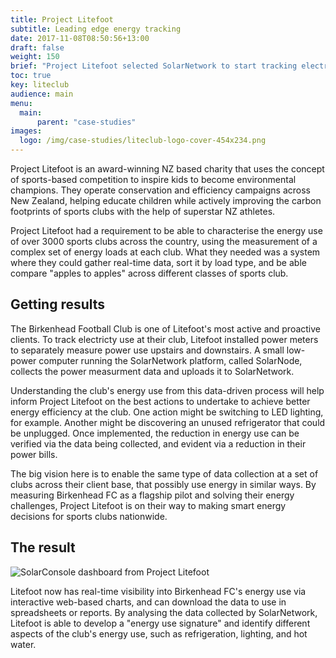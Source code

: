```yaml
---
title: Project Litefoot
subtitle: Leading edge energy tracking
date: 2017-11-08T08:50:56+13:00
draft: false
weight: 150
brief: "Project Litefoot selected SolarNetwork to start tracking electricity use at their sports clubs."
toc: true
key: liteclub
audience: main
menu:
  main:
      parent: "case-studies"
images:
  logo: /img/case-studies/liteclub-logo-cover-454x234.png
---
```

Project Litefoot is an award-winning NZ based charity that uses the concept of sports-based
competition to inspire kids to become environmental champions. They operate conservation and
efficiency campaigns across New Zealand, helping educate children while actively improving the
carbon footprints of sports clubs with the help of superstar NZ athletes.

Project Litefoot had a requirement to be able to characterise the energy use of over 3000 sports
clubs across the country, using the measurement of a complex set of energy loads at each club.  What
they needed was a system where they could gather real-time data, sort it by load type, and be able
compare "apples to apples" across different classes of sports club.

## Getting results

The Birkenhead Football Club is one of Litefoot's most active and proactive clients. To track
electricty use at their club, Litefoot installed power meters to separately measure power use
upstairs and downstairs. A small low-power computer running the SolarNetwork platform, called
SolarNode, collects the power measurment data and uploads it to SolarNetwork.

Understanding the club's energy use from this data-driven process will help inform Project Litefoot
on the best actions to undertake to achieve better energy efficiency at the club. One action might
be switching to LED lighting, for example. Another might be discovering an unused refrigerator that
could be unplugged. Once implemented, the reduction in energy use can be verified via the data being
collected, and evident via a reduction in their power bills.

The big vision here is to enable the same type of data collection at a set of clubs across their
client base, that possibly use energy in similar ways. By measuring Birkenhead FC as a flagship
pilot and solving their energy challenges, Project Litefoot is on their way to making smart energy
decisions for sports clubs nationwide.

## The result

![SolarConsole dashboard from Project Litefoot](/img/case-studies/litefoot-console-fc.png)

Litefoot now has real-time visibility into Birkenhead FC's energy use via interactive web-based
charts, and can download the data to use in spreadsheets or reports. By analysing the data collected
by SolarNetwork, Litefoot is able to develop a "energy use signature" and identify different aspects
of the club's energy use, such as refrigeration, lighting, and hot water.
